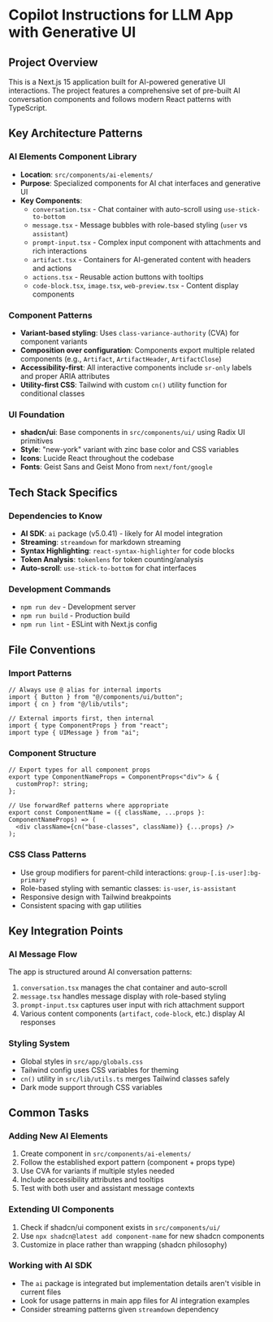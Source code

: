 # Copilot Instructions for LLM App with Generative UI

## Project Overview
This is a Next.js 15 application built for AI-powered generative UI interactions. The project features a comprehensive set of pre-built AI conversation components and follows modern React patterns with TypeScript.

## Key Architecture Patterns

### AI Elements Component Library
- **Location**: `src/components/ai-elements/`
- **Purpose**: Specialized components for AI chat interfaces and generative UI
- **Key Components**:
  - `conversation.tsx` - Chat container with auto-scroll using `use-stick-to-bottom`
  - `message.tsx` - Message bubbles with role-based styling (`user` vs `assistant`)
  - `prompt-input.tsx` - Complex input component with attachments and rich interactions
  - `artifact.tsx` - Containers for AI-generated content with headers and actions
  - `actions.tsx` - Reusable action buttons with tooltips
  - `code-block.tsx`, `image.tsx`, `web-preview.tsx` - Content display components

### Component Patterns
- **Variant-based styling**: Uses `class-variance-authority` (CVA) for component variants
- **Composition over configuration**: Components export multiple related components (e.g., `Artifact`, `ArtifactHeader`, `ArtifactClose`)
- **Accessibility-first**: All interactive components include `sr-only` labels and proper ARIA attributes
- **Utility-first CSS**: Tailwind with custom `cn()` utility function for conditional classes

### UI Foundation
- **shadcn/ui**: Base components in `src/components/ui/` using Radix UI primitives
- **Style**: "new-york" variant with zinc base color and CSS variables
- **Icons**: Lucide React throughout the codebase
- **Fonts**: Geist Sans and Geist Mono from `next/font/google`

## Tech Stack Specifics

### Dependencies to Know
- **AI SDK**: `ai` package (v5.0.41) - likely for AI model integration
- **Streaming**: `streamdown` for markdown streaming
- **Syntax Highlighting**: `react-syntax-highlighter` for code blocks
- **Token Analysis**: `tokenlens` for token counting/analysis
- **Auto-scroll**: `use-stick-to-bottom` for chat interfaces

### Development Commands
- `npm run dev` - Development server
- `npm run build` - Production build
- `npm run lint` - ESLint with Next.js config

## File Conventions

### Import Patterns
```tsx
// Always use @ alias for internal imports
import { Button } from "@/components/ui/button";
import { cn } from "@/lib/utils";

// External imports first, then internal
import { type ComponentProps } from "react";
import type { UIMessage } from "ai";
```

### Component Structure
```tsx
// Export types for all component props
export type ComponentNameProps = ComponentProps<"div"> & {
  customProp?: string;
};

// Use forwardRef patterns where appropriate
export const ComponentName = ({ className, ...props }: ComponentNameProps) => (
  <div className={cn("base-classes", className)} {...props} />
);
```

### CSS Class Patterns
- Use group modifiers for parent-child interactions: `group-[.is-user]:bg-primary`
- Role-based styling with semantic classes: `is-user`, `is-assistant`
- Responsive design with Tailwind breakpoints
- Consistent spacing with gap utilities

## Key Integration Points

### AI Message Flow
The app is structured around AI conversation patterns:
1. `conversation.tsx` manages the chat container and auto-scroll
2. `message.tsx` handles message display with role-based styling
3. `prompt-input.tsx` captures user input with rich attachment support
4. Various content components (`artifact`, `code-block`, etc.) display AI responses

### Styling System
- Global styles in `src/app/globals.css`
- Tailwind config uses CSS variables for theming
- `cn()` utility in `src/lib/utils.ts` merges Tailwind classes safely
- Dark mode support through CSS variables

## Common Tasks

### Adding New AI Elements
1. Create component in `src/components/ai-elements/`
2. Follow the established export pattern (component + props type)
3. Use CVA for variants if multiple styles needed
4. Include accessibility attributes and tooltips
5. Test with both user and assistant message contexts

### Extending UI Components
1. Check if shadcn/ui component exists in `src/components/ui/`
2. Use `npx shadcn@latest add component-name` for new shadcn components
3. Customize in place rather than wrapping (shadcn philosophy)

### Working with AI SDK
- The `ai` package is integrated but implementation details aren't visible in current files
- Look for usage patterns in main app files for AI integration examples
- Consider streaming patterns given `streamdown` dependency